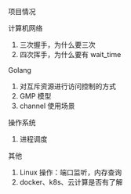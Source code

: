 项目情况

计算机网络

1. 三次握手，为什么要三次
2. 四次挥手，为什么要有 wait_time

Golang

1. 对互斥资源进行访问控制的方式
2. GMP 模型
3. channel 使用场景

操作系统

1. 进程调度

其他

1. Linux 操作：端口监听，内存查询
2. docker、k8s、云计算是否有了解